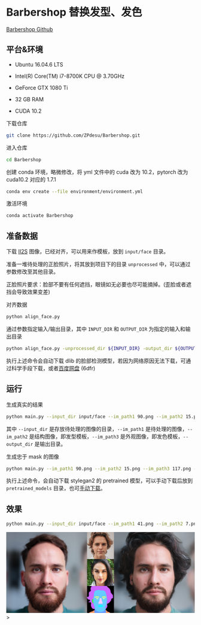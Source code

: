 # Barbershop 替换发型、发色

[Barbershop Github](https://github.com/ZPdesu/Barbershop)

## 平台&环境

- Ubuntu 16.04.6 LTS

- Intel(R) Core(TM) i7-8700K CPU @ 3.70GHz
- GeForce GTX 1080 Ti
- 32 GB RAM
- CUDA 10.2

下载仓库

```bash
git clone https://github.com/ZPdesu/Barbershop.git
```

进入仓库

```bash
cd Barbershop
```

创建 conda 环境，略微修改，将 yml 文件中的 cuda 改为 10.2，pytorch 改为 cuda10.2 对应的 1.7.1

```bash
conda env create --file environment/environment.yml
```

激活环境

```bash
conda activate Barbershop
```

## 准备数据

下载 [II2S](https://drive.google.com/drive/folders/15jsR9yy_pfDHiS9aE3HcYDgwtBbAneId) 图像，已经对齐，可以用来作模板，放到 `input/face` 目录。

准备一堆待处理的正脸照片，将其放到项目下的目录 `unprocessed` 中，可以通过参数修改至其他目录。

正脸照片要求：脸部不要有任何遮挡，眼镜如无必要也尽可能摘掉。(歪脸或者遮挡会导致效果变差)

对齐数据

```bash
python align_face.py
```

通过参数指定输入/输出目录，其中 `INPUT_DIR` 和 `OUTPUT_DIR` 为指定的输入和输出目录

```bash
python align_face.py -unprocessed_dir ${INPUT_DIR} -output_dir ${OUTPUT_DIR}
```

执行上述命令会自动下载 dlib 的脸部检测模型，若因为网络原因无法下载，可通过科学手段下载，或者[百度网盘](https://pan.baidu.com/s/1Eq7egs0-jRr5IH8HlS_7jA) (6dfr)

## 运行

生成真实的结果

```bash
python main.py --input_dir input/face --im_path1 90.png --im_path2 15.png --im_path3 117.png --sign realistic --smooth 5 --output_dir output
```

其中 `--input_dir` 是存放待处理的图像的目录，`--im_path1` 是待处理的图像，`--im_path2` 是结构图像，即发型模板，`--im_path3` 是外观图像，即发色模板，`--output_dir` 是输出目录。

生成忠于 mask 的图像

```bash
python main.py --im_path1 90.png --im_path2 15.png --im_path3 117.png --sign fidelity --smooth 5
```

执行上述命令，会自动下载 stylegan2 的 pretrained 模型，可以手动下载后放到 `pretrained_models` 目录，也可[手动下载](https://github.com/ZPdesu/Barbershop/issues/7)。

## 效果

```bash
python main.py --input_dir input/face --im_path1 41.png --im_path2 7.png --im_path3 44.png --sign realistic --smooth 5 --output_dir output
```

<img src="assets/barbershop_concat.png" title="图1">>

